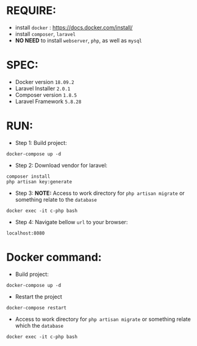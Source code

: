 # REQUIRE:
- install `docker` : https://docs.docker.com/install/
- install `composer`, `laravel`
- **NO NEED**  to install `webserver`, `php`, as well as `mysql`


# SPEC: 
- Docker version `18.09.2`
- Laravel Installer `2.0.1`
- Composer version `1.8.5`
- Laravel Framework `5.8.28`

# RUN:
- Step 1: Build project:
```console
docker-compose up -d
```

- Step 2: Download vendor for laravel:
```console
composer install
php artisan key:generate
```


- Step 3: **NOTE:** Access to work directory for `php artisan migrate` or something relate to the `database` 
```console
docker exec -it c-php bash
```

- Step 4: Navigate bellow `url` to your browser: 
```console
localhost:8080
```


# Docker command:
- Build project:
```console
docker-compose up -d
```

- Restart the project
```console
docker-compose restart
```

- Access to work directory for `php artisan migrate` or something relate which the `database` 
```console
docker exec -it c-php bash
```